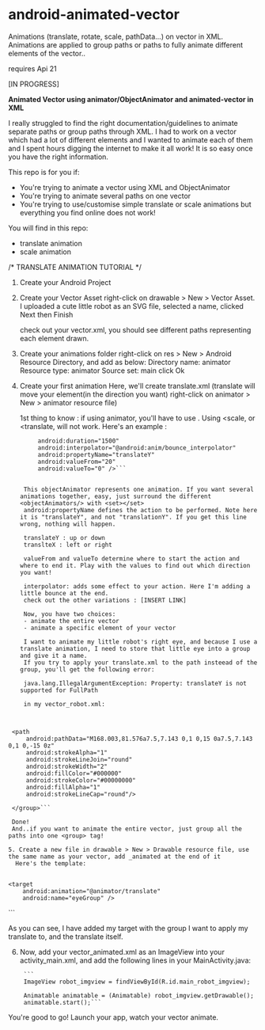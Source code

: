 # android-animated-vector
Animations (translate, rotate, scale, pathData...) on vector in XML. Animations are applied to group paths or paths to fully animate different elements of the vector..

<animated-vector/> requires Api 21

[IN PROGRESS]

<b>Animated Vector using animator/ObjectAnimator and animated-vector in XML</b>

I really struggled to find the right documentation/guidelines to animate separate paths or group paths through XML.
I had to work on a vector which had a lot of different elements and I wanted to animate each of them and I spent hours digging the internet to make it all work!
It is so easy once you have the right information.


This repo is for you if:
- You're trying to animate a vector using XML and ObjectAnimator
- You're trying to animate several paths on one vector
- You're trying to use/customise simple translate or scale animations but everything you find online does not work!

You will find in this repo:
- translate animation
- scale animation

/* TRANSLATE ANIMATION TUTORIAL */

1. Create your Android Project

2. Create your Vector Asset
   right-click on drawable > New > Vector Asset. 
   I uploaded a cute little robot as an SVG file, selected a name, clicked Next then Finish
   
   check out your vector.xml, you should see different paths representing each element drawn.

3. Create your animations folder
   right-click on res > New > Android Resource Directory, and add as below:
   Directory name: animator
   Resource type: animator
   Source set: main
   click Ok

4. Create your first animation 
   Here, we'll create translate.xml (translate will move your element(in the direction you want)
   right-click on animator > New > animator resource file)
   
   1st thing to know : if using animator, you'll have to use <objectAnimator>. Using <scale, or <translate, will not work.  Here's an example :
   
   ``` <objectAnimator
        android:duration="1500"
        android:interpolator="@android:anim/bounce_interpolator"
        android:propertyName="translateY"
        android:valueFrom="20"
        android:valueTo="0" />```

        
    This objectAnimator represents one animation. If you want several animations together, easy, just surround the different <objectAnimators/> with <set></set>
    android:propertyName defines the action to be performed. Note here it is "translateY", and not "translationY". If you get this line wrong, nothing will happen.
   
    translateY : up or down
    translteX : left or right
    
    valueFrom and valueTo determine where to start the action and where to end it. Play with the values to find out which direction you want!
    
    interpolator: adds some effect to your action. Here I'm adding a little bounce at the end.
    check out the other variations : [INSERT LINK]
    
    Now, you have two choices:
    - animate the entire vector
    - animate a specific element of your vector
    
    I want to animate my little robot's right eye, and because I use a translate animation, I need to store that little eye into a group and give it a name.
    If you try to apply your translate.xml to the path insteead of the group, you'll get the following error:
    
    java.lang.IllegalArgumentException: Property: translateY is not supported for FullPath
    
    in my vector_robot.xml:
    
 ``` <group android:name="eyeGroup">

  <path
      android:pathData="M168.003,81.576a7.5,7.143 0,1 0,15 0a7.5,7.143 0,1 0,-15 0z"
      android:strokeAlpha="1"
      android:strokeLineJoin="round"
      android:strokeWidth="2"
      android:fillColor="#000000"
      android:strokeColor="#00000000"
      android:fillAlpha="1"
      android:strokeLineCap="round"/>

  </group>```
    
  Done!
  And..if you want to animate the entire vector, just group all the paths into one <group> tag!
    
5. Create a new file in drawable > New > Drawable resource file, use the same name as your vector, add _animated at the end of it
   Here's the template:
   
  ``` 
   <?xml version="1.0" encoding="utf-8"?>
   <animated-vector xmlns:android="http://schemas.android.com/apk/res/android"
    android:drawable="@drawable/vector_robot">

    <target
        android:animation="@animator/translate"
        android:name="eyeGroup" />

</animated-vector>```

As you can see, I have added my target with the group I want to apply my translate to, and the translate itself.

6. Now, add your vector_animated.xml as an ImageView into your activity_main.xml, and add the following lines in your MainActivity.java:

        ```
        ImageView robot_imgview = findViewById(R.id.main_robot_imgview);

        Animatable animatable = (Animatable) robot_imgview.getDrawable();
        animatable.start();```
        
        
You're good to go!
Launch your app, watch your vector animate.
